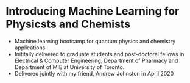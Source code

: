 # Introducing Machine Learning for Physicsts and Chemists

* Machine learning bootcamp for quantum physics and chemistry applications
* Inititally delivered to graduate students and post-doctoral fellows in Electrical & Computer Engineering, Department of Pharmacy and Department of MIE at University of Toronto.
* Delivered jointly with my friend, Andrew Johnston in April 2020
